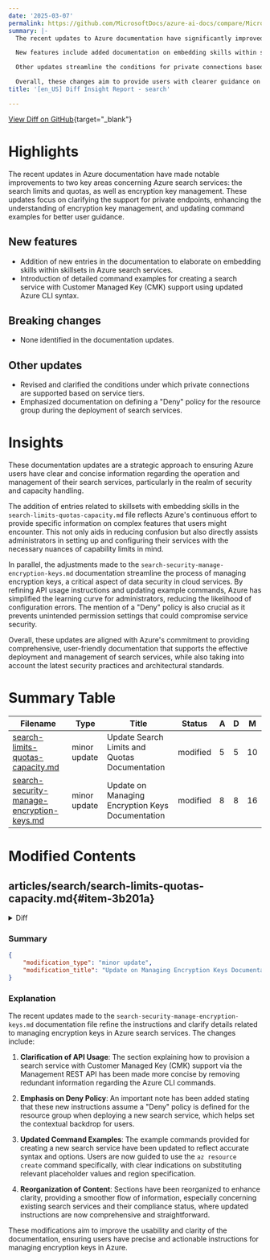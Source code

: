 ```yaml
---
date: '2025-03-07'
permalink: https://github.com/MicrosoftDocs/azure-ai-docs/compare/MicrosoftDocs:31c2d64...MicrosoftDocs:4d90f76
summary: |-
  The recent updates to Azure documentation have significantly improved information regarding Azure search services, specifically in search limits and encryption key management. The enhancements provide clearer support details for private endpoints, better understanding of encryption key management, and updated command examples for user assistance.

  New features include added documentation on embedding skills within skillsets and detailed command examples for creating search services using Customer Managed Key (CMK) support with the latest Azure CLI syntax. No breaking changes were identified in this update.

  Other updates streamline the conditions for private connections based on service tiers and emphasize the documentation regarding "Deny" policies for resource groups when deploying search services.

  Overall, these changes aim to provide users with clearer guidance on managing search services, especially concerning security and capacity handling, thereby enhancing their operational efficiency and reducing potential configuration errors. Azure continues to focus on delivering comprehensive documentation that aligns with best practices in deployment and management.
title: '[en_US] Diff Insight Report - search'

---
```


[View Diff on GitHub](https://github.com/MicrosoftDocs/azure-ai-docs/compare/MicrosoftDocs:31c2d64...MicrosoftDocs:4d90f76){target="_blank"}

# Highlights

The recent updates in Azure documentation have made notable improvements to two key areas concerning Azure search services: the search limits and quotas, as well as encryption key management. These updates focus on clarifying the support for private endpoints, enhancing the understanding of encryption key management, and updating command examples for better user guidance.

## New features

- Addition of new entries in the documentation to elaborate on embedding skills within skillsets in Azure search services.
- Introduction of detailed command examples for creating a search service with Customer Managed Key (CMK) support using updated Azure CLI syntax.

## Breaking changes

- None identified in the documentation updates.

## Other updates

- Revised and clarified the conditions under which private connections are supported based on service tiers.
- Emphasized documentation on defining a "Deny" policy for the resource group during the deployment of search services.

# Insights

These documentation updates are a strategic approach to ensuring Azure users have clear and concise information regarding the operation and management of their search services, particularly in the realm of security and capacity handling.

The addition of entries related to skillsets with embedding skills in the `search-limits-quotas-capacity.md` file reflects Azure's continuous effort to provide specific information on complex features that users might encounter. This not only aids in reducing confusion but also directly assists administrators in setting up and configuring their services with the necessary nuances of capability limits in mind.

In parallel, the adjustments made to the `search-security-manage-encryption-keys.md` documentation streamline the process of managing encryption keys, a critical aspect of data security in cloud services. By refining API usage instructions and updating example commands, Azure has simplified the learning curve for administrators, reducing the likelihood of configuration errors. The mention of a "Deny" policy is also crucial as it prevents unintended permission settings that could compromise service security.

Overall, these updates are aligned with Azure's commitment to providing comprehensive, user-friendly documentation that supports the effective deployment and management of search services, while also taking into account the latest security practices and architectural standards.

# Summary Table
|  Filename  | Type |    Title    | Status | A  | D  | M  |
|------------|------|-------------|--------|----|----|----|
| [search-limits-quotas-capacity.md](#item-3b201a) | minor update | Update Search Limits and Quotas Documentation | modified | 5 | 5 | 10 | 
| [search-security-manage-encryption-keys.md](#item-db3487) | minor update | Update on Managing Encryption Keys Documentation | modified | 8 | 8 | 16 | 


# Modified Contents
## articles/search/search-limits-quotas-capacity.md{#item-3b201a}

<details>
<summary>Diff</summary>
````diff
@@ -145,14 +145,14 @@ Indexers can access other Azure resources [over private endpoints](search-indexe
 | Resource | Free | Basic | S1 | S2 | S3 | S3 HD | L1 | L2 |
 |----------|------|-------|----|----|----|-------|----|----|
 | Private endpoint indexer support | No | Yes | Yes | Yes | Yes | No | Yes | Yes |
-| Private endpoint support for indexers with a skillset<sup>1</sup> | No | No | No | Yes | Yes | No | Yes | Yes |
-| Private endpoint support for indexers with a skillset and integrated vectorization <sup>2</sup> | No | Yes | Yes | Yes | Yes | No | Yes | Yes |
+| Private endpoint support for indexers with a skillset <sup>1</sup> | No | No | Yes | Yes | Yes | No | Yes | Yes |
+| Private endpoint support for skillsets with an embedding skill <sup>2</sup> | No | Yes | Yes | Yes | Yes | No | Yes | Yes |
 | Maximum private endpoints | N/A | 10 or 30 | 100 | 400 | 400 | N/A | 20 | 20 |
-| Maximum distinct resource types<sup>3</sup> | N/A | 4 | 7 | 15 | 15 | N/A | 4 | 4 |
+| Maximum distinct resource types <sup>3</sup> | N/A | 4 | 7 | 15 | 15 | N/A | 4 | 4 |
 
-<sup>1</sup> AI enrichment and image analysis are computationally intensive and consume disproportionate amounts of available processing power. For this reason, private connections are disabled on lower tiers to ensure the performance and stability of the search service itself.
+<sup>1</sup> AI enrichment and image analysis are computationally intensive and consume disproportionate amounts of available processing power. For this reason, private connections are disabled on lower tiers to ensure the performance and stability of the search service itself. On basic services, private connections to an Azure AI multi-service resource are unsupported to preserve service stability. For the S1 tier, make sure the service was created with [higher limits](search-limits-quotas-capacity.md#partition-storage-gb) after April 3, 2024. 
 
-<sup>2</sup> High-capacity services created after April 3, 2024 in the regions listed under [Partition Storage](search-limits-quotas-capacity.md#partition-storage-gb) and running [integrated vectorization](vector-search-integrated-vectorization.md) workloads at indexing time support shared private links in paid tiers. The system must detect at least a skill that is embedding data.
+<sup>2</sup> Private connections to an embedding model are supported on basic and S1 high-capacity search services created after April 3, 2024, with the [higher limits](search-limits-quotas-capacity.md#partition-storage-gb) for storage and computational processing. 
 
 <sup>3</sup> The number of distinct resource types are computed as the number of unique `groupId` values used across all shared private link resources for a given search service, irrespective of the status of the resource.
 
````
</details>

### Summary

```json
{
    "modification_type": "minor update",
    "modification_title": "Update Search Limits and Quotas Documentation"
}
```

### Explanation
The recent modification to the documentation file `search-limits-quotas-capacity.md` includes a series of updates that clarify and expand on the capabilities of Azure search services, particularly regarding private endpoint support and resource distinctions. Specifically, the changes entail the following:

1. **Revised Table Entries**: Adjustments were made in the table that outlines the support for private endpoints with indexers and skillsets, with a new entry added for skillsets that include an embedding skill. The structure and content of these entries were slightly modified to provide clearer information.

2. **Clarifications in Footnotes**: The footnotes accompanying the tables were refined to explain the conditions under which private connections are supported or disabled based on the service tier and the creation date of high-capacity services.

3. **Details on Service Limitations**: New details were introduced concerning limitations on private connections specifically for the basic and S1 tiers, emphasizing the necessity for services created after a particular date to adhere to higher limits for storage and processing.

Overall, these updates serve to enhance user understanding of the service capabilities and limitations, ensuring that the documentation remains accurate and relevant to current Azure AI service structures.

## articles/search/search-security-manage-encryption-keys.md{#item-db3487}

<details>
<summary>Diff</summary>
````diff
@@ -347,7 +347,7 @@ A policy that's assigned to a resource group in your subscription is effective i
 
 For new search services, create them with [SearchEncryptionWithCmk](/rest/api/searchmanagement/services/create-or-update?view=rest-searchmanagement-2023-11-01&tabs=HTTP#searchencryptionwithcmk&preserve-view=true) set to `Enabled`. 
 
-Neither the Azure portal nor the command line tools (the Azure CLI and Azure PowerShell) provide this property natively, but you can use [Management REST API](/rest/api/searchmanagement/services/create-or-update) to provision a search service with a CMK policy definition. You can also use the Azure CLI `az resource create` or `update` command to set properties as name-value pairs.
+Neither the Azure portal nor the command line tools (the Azure CLI and Azure PowerShell) provide this property natively, but you can use [Management REST API](/rest/api/searchmanagement/services/create-or-update) to provision a search service with a CMK policy definition.
 
 ### [**Management REST API**](#tab/mgmt-rest-create)
 
@@ -376,22 +376,22 @@ PUT https://management.azure.com/subscriptions/{{subscriptionId}}/resourceGroups
       }
     }
 ```
-
+<!-- 
 ### [**Azure CLI**](#tab/azure-cli-create)
 
-1. Create your search service using the examples in [Manage your Azure AI Search service with the Azure CLI](search-manage-azure-cli.md).
+These instructions assume you have a Deny policy defined for the resource group into which you're deploying a new search service.
 
-1. Patch your service using the update command, substituting valid values for an existing search service and resource group.
+Run the following [`az resource`](/cli/azure/resource) command to create a new search service with CMK enforcement enabled. Substitute valid values for the name of the new search service and name of the existing resource group. The command includes eastus for a region so that you can see how regions are specified (lower case, no spaces).
 
-   ```azurecli
-   az resource update --name SEARCH-SERVICE-PLACEHOLDER --resource-group RESOURCE-GROUP-PLACEHOLDER --resource-type searchServices --namespace Microsoft.Search --set properties.encryptionWithCmk.enforcement=Enabled
-   ```
+```azurecli
+az resource create --name SEARCH-SERVICE-PLACEHOLDER --location eastus --resource-group RESOURCE-GROUP-PLACEHOLDER --resource-type searchServices --namespace Microsoft.Search --set properties.encryptionWithCmk.enforcement=Enabled
+``` -->
 
 ---
 
 #### Update an existing search service
 
-For existing search services that are now non-compliant, patch them using [Services - Update API](/rest/api/searchmanagement/services/update). Patching the services restores the ability to update search service properties.
+For existing search services that are now non-compliant, patch them using [Services - Update API](/rest/api/searchmanagement/services/update) or the Azure CLI [az resource update](/cli/azure/resource?view=azure-cli-latest#az-resource-update&preserve-view=true) command. Patching the services restores the ability to update search service properties.
 
 ### [**Management REST API**](#tab/mgmt-rest-update)
 
````
</details>

### Summary

```json
{
    "modification_type": "minor update",
    "modification_title": "Update on Managing Encryption Keys Documentation"
}
```

### Explanation
The recent updates made to the `search-security-manage-encryption-keys.md` documentation file refine the instructions and clarify details related to managing encryption keys in Azure search services. The changes include:

1. **Clarification of API Usage**: The section explaining how to provision a search service with Customer Managed Key (CMK) support via the Management REST API has been made more concise by removing redundant information regarding the Azure CLI commands. 

2. **Emphasis on Deny Policy**: An important note has been added stating that these new instructions assume a "Deny" policy is defined for the resource group when deploying a new search service, which helps set the contextual backdrop for users.

3. **Updated Command Examples**: The example commands provided for creating a new search service have been updated to reflect accurate syntax and options. Users are now guided to use the `az resource create` command specifically, with clear indications on substituting relevant placeholder values and region specification.

4. **Reorganization of Content**: Sections have been reorganized to enhance clarity, providing a smoother flow of information, especially concerning existing search services and their compliance status, where updated instructions are now comprehensive and straightforward.

These modifications aim to improve the usability and clarity of the documentation, ensuring users have precise and actionable instructions for managing encryption keys in Azure.


